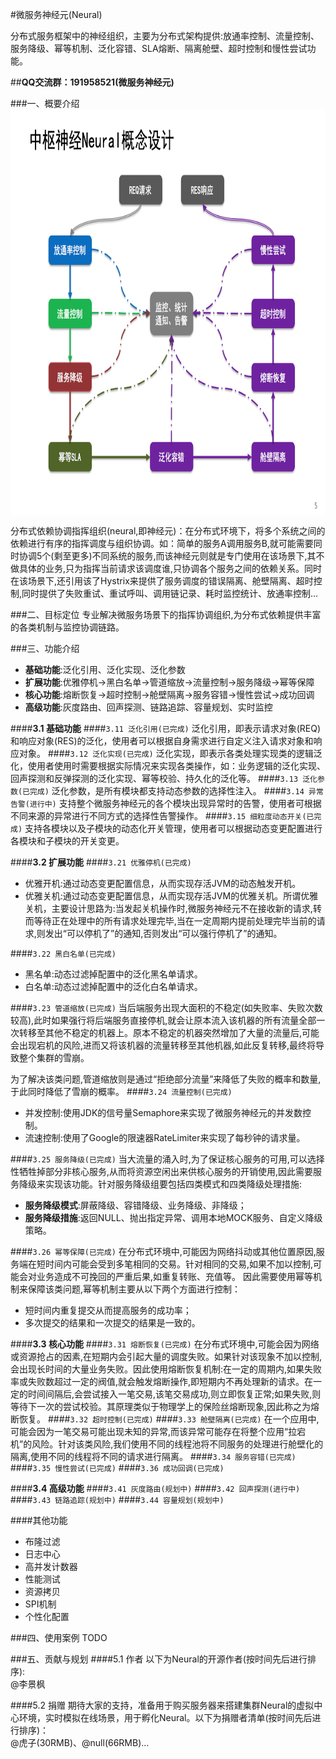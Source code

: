 #微服务神经元(Neural)

分布式服务框架中的神经组织，主要为分布式架构提供:放通率控制、流量控制、服务降级、幂等机制、泛化容错、SLA熔断、隔离舱壁、超时控制和慢性尝试功能。 

##**QQ交流群：191958521(微服务神经元)**

###一、概要介绍
<img src="docs/neural-core.png" width = "900" height = "650" alt="微服务神经元" align=center />

分布式依赖协调指挥组织(neural,即神经元)：在分布式环境下，将多个系统之间的依赖进行有序的指挥调度与组织协调。如：简单的服务A调用服务B,就可能需要同时协调5个(剩至更多)不同系统的服务,而该神经元则就是专门使用在该场景下,其不做具体的业务,只为指挥当前请求该调度谁,只协调各个服务之间的依赖关系。同时在该场景下,还引用该了Hystrix来提供了服务调度的错误隔离、舱壁隔离、超时控制,同时提供了失败重试、重试呼叫、调用链记录、耗时监控统计、放通率控制...

###二、目标定位
专业解决微服务场景下的指挥协调组织,为分布式依赖提供丰富的各类机制与监控协调链路。

###三、功能介绍
+ **基础功能**:泛化引用、泛化实现、泛化参数
+ **扩展功能**:优雅停机→黑白名单→管道缩放→流量控制→服务降级→幂等保障
+ **核心功能**:熔断恢复→超时控制→舱壁隔离→服务容错→慢性尝试→成功回调
+ **高级功能**:灰度路由、回声探测、链路追踪、容量规划、实时监控

####**3.1 基础功能**
####`3.11 泛化引用(已完成)`
泛化引用，即表示请求对象(REQ)和响应对象(RES)的泛化，使用者可以根据自身需求进行自定义注入请求对象和响应对象。	
####`3.12 泛化实现(已完成)`
泛化实现，即表示各类处理实现类的逻辑泛化，使用者使用时需要根据实际情况来实现各类操作，如：业务逻辑的泛化实现、回声探测和反弹探测的泛化实现、幂等校验、持久化的泛化等。
####`3.13 泛化参数(已完成)`
泛化参数，是所有模块都支持动态参数的选择性注入。
####`3.14 异常告警(进行中)`
支持整个微服务神经元的各个模块出现异常时的告警，使用者可根据不同来源的异常进行不同方式的选择性告警操作。
####`3.15 细粒度动态开关(已完成)`
支持各模块以及子模块的动态化开关管理，使用者可以根据动态变更配置进行各模块和子模块的开关变更。


####**3.2 扩展功能**
####`3.21 优雅停机(已完成)`
+ 优雅开机:通过动态变更配置信息，从而实现存活JVM的动态触发开机。
+ 优雅关机:通过动态变更配置信息，从而实现存活JVM的优雅关机。所谓优雅关机，主要设计思路为:当发起关机操作时,微服务神经元不在接收新的请求,转而等待正在处理中的所有请求处理完毕,当在一定周期内提前处理完毕当前的请求,则发出“可以停机了”的通知,否则发出“可以强行停机了”的通知。  

####`3.22 黑白名单(已完成)`
+ 黑名单:动态过滤掉配置中的泛化黑名单请求。
+ 白名单:动态过滤掉配置中的泛化白名单请求。

####`3.23 管道缩放(已完成)`
当后端服务出现大面积的不稳定(如失败率、失败次数较高),此时如果强行将后端服务直接停机,就会让原本流入该机器的所有流量全部一次转移至其他不稳定的机器上。原本不稳定的机器突然增加了大量的流量后,可能会出现宕机的风险,进而又将该机器的流量转移至其他机器,如此反复转移,最终将导致整个集群的雪崩。

为了解决该类问题,管道缩放则是通过“拒绝部分流量”来降低了失败的概率和数量,于此同时降低了雪崩的概率。
####`3.24 流量控制(已完成)`
+ 并发控制:使用JDK的信号量Semaphore来实现了微服务神经元的并发数控制。
+ 流速控制:使用了Google的限速器RateLimiter来实现了每秒钟的请求量。

####`3.25 服务降级(已完成)`
当大流量的涌入时,为了保证核心服务的可用,可以选择性牺牲掉部分非核心服务,从而将资源空闲出来供核心服务的开销使用,因此需要服务降级来实现该功能。针对服务降级组要包括四类模式和四类降级处理措施:
+ **服务降级模式**:屏蔽降级、容错降级、业务降级、非降级；
+ **服务降级措施**:返回NULL、抛出指定异常、调用本地MOCK服务、自定义降级策略。

####`3.26 幂等保障(已完成)`
在分布式环境中,可能因为网络抖动或其他位置原因,服务端在短时间内可能会受到多笔相同的交易。针对相同的交易,如果不加以控制,可能会对业务造成不可挽回的严重后果,如重复转账、充值等。
因此需要使用幂等机制来保障该类问题,幂等机制主要从以下两个方面进行控制：
+ 短时间内重复提交从而提高服务的成功率；
+ 多次提交的结果和一次提交的结果是一致的。


####**3.3 核心功能**
####`3.31 熔断恢复(已完成)`
在分布式环境中,可能会因为网络或资源抢占的因素,在短期内会引起大量的调度失败。如果针对该现象不加以控制,会出现长时间的大量业务失败。因此使用熔断恢复机制:在一定的周期内,如果失败率或失败数超过一定的阀值,就会触发熔断操作,即短期内不再处理新的请求。在一定的时间间隔后,会尝试接入一笔交易,该笔交易成功,则立即恢复正常;如果失败,则等待下一次的尝试校验。其原理类似于物理学上的保险丝熔断现象,因此称之为熔断恢复。
####`3.32 超时控制(已完成)`
####`3.33 舱壁隔离(已完成)`
在一个应用中,可能会因为一笔交易可能出现未知的异常,而该异常可能存在将整个应用“拉宕机”的风险。针对该类风险,我们使用不同的线程池将不同服务的处理进行舱壁化的隔离,使用不同的线程将不同的请求进行隔离。
####`3.34 服务容错(已完成)`
####`3.35 慢性尝试(已完成)`
####`3.36 成功回调(已完成)`


####**3.4 高级功能**
####`3.41 灰度路由(规划中)`
####`3.42 回声探测(进行中)`
####`3.43 链路追踪(规划中)`
####`3.44 容量规划(规划中)`


####其他功能
+ 布隆过滤
+ 日志中心
+ 高并发计数器
+ 性能测试
+ 资源拷贝
+ SPI机制
+ 个性化配置

###四、使用案例
TODO

###五、贡献与规划
####5.1 作者
以下为Neural的开源作者(按时间先后进行排序):  
@李景枫

####5.2 捐赠
期待大家的支持，准备用于购买服务器来搭建集群Neural的虚拟中心环境，实时模拟在线场景，用于孵化Neural。以下为捐赠者清单(按时间先后进行排序)：  
@虎子(30RMB)、@null(66RMB)...  
